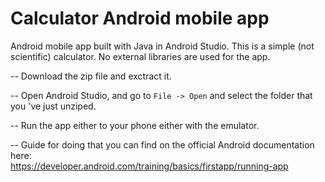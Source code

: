 # Calculator Android mobile app

Android mobile app built with Java in Android Studio. This is a simple (not scientific) calculator. No external libraries are used for the app.

-- Download the zip file and exctract it.

-- Open Android Studio, and go to <code>File -> Open</code> and select the folder that you 've just unziped.

-- Run the app either to your phone either with the emulator.

-- Guide for doing that you can find on the official Android documentation here: </br> https://developer.android.com/training/basics/firstapp/running-app
